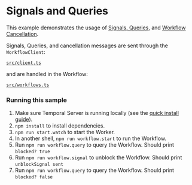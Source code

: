 # Signals and Queries

This example demonstrates the usage of [Signals, Queries](https://docs.temporal.io/typescript/workflows#signals-and-queries), and [Workflow Cancellation](https://docs.temporal.io/typescript/cancellation-scopes).

Signals, Queries, and cancellation messages are sent through the `WorkflowClient`:

[`src/client.ts`](./src/client.ts)

and are handled in the Workflow:

[`src/workflows.ts`](./src/workflows.ts)

### Running this sample

1. Make sure Temporal Server is running locally (see the [quick install guide](https://docs.temporal.io/server/quick-install/)).
1. `npm install` to install dependencies.
1. `npm run start.watch` to start the Worker.
1. In another shell, `npm run workflow.start` to run the Workflow.
1. Run `npm run workflow.query` to query the Workflow. Should print `blocked? true`
1. Run `npm run workflow.signal` to unblock the Workflow. Should print `unblockSignal sent`
1. Run `npm run workflow.query` to query the Workflow. Should print `blocked? false`
